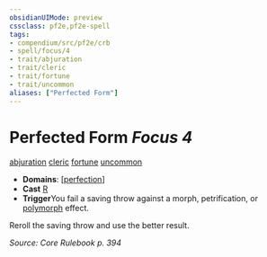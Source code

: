 ```yaml
---
obsidianUIMode: preview
cssclass: pf2e,pf2e-spell
tags:
- compendium/src/pf2e/crb
- spell/focus/4
- trait/abjuration
- trait/cleric
- trait/fortune
- trait/uncommon
aliases: ["Perfected Form"]
---
```

# Perfected Form *Focus 4*   
[abjuration](/rules/traits/abjuration.md)  [cleric](/rules/traits/cleric.md)  [fortune](/rules/traits/fortune.md)  [uncommon](/rules/traits/uncommon.md)  

- **Domains**: [[perfection](/compendium/setting/domains.md#Perfection)]
- **Cast** [R](/rules/core-rulebook/chapter-9-playing-the-game.md#Actions "Reaction") 
- **Trigger**You fail a saving throw against a morph, petrification, or [polymorph](/rules/traits/polymorph.md) effect.

Reroll the saving throw and use the better result.

*Source: Core Rulebook p. 394*